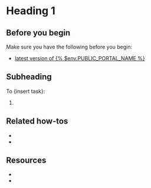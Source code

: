 <!-- How-to template
--------------------

The how-to guide takes your users through a series of sequential steps required to solve a specific problem or achieve a goal or accomplish a task.
Multiple tasks may be involved in achieving a goal.
The how-to assumes that a user has basic knowledge of the application and has already read the quickstart.
Do not use a how-to to teach concepts.

Title
-----

How-to guide titles start with a bare infinitive - no gerunds or -ing verbs.
You should only have one heading 1 on the page.
Use sentence case.

Example heading: Add a catalog -->

# Heading 1

<!-- Introductory paragraph
---------------------------

A clear description of the problem or task that the user can solve or complete.
When and why your user might want to perform the task.

For example: If you have many API definitions, a catalog is a more organized way to display your API definitions in your project.
Add a catalog to your project by completing the following steps:

1. Organize files: Organize your API definitions into one or more folders
2. Configure redocly.yaml: Add the catalog and navbar configurations to your redocly.yaml file

Before you begin
----------------

This section describes what your users need to know, or need to have before they attempt the how-to.
Items can include:

- familiarity with the application
- software and tools needed
- environments to set up and configure
- authentication and authorization info
- other guides or information
- links to procedures or information

For example:

## Before you begin

Make sure you have the following before you begin:

* latest version of New Hope
* finalized versions of your API definitions
* a redocly.yaml file in the root of your project -->

## Before you begin

Make sure you have the following before you begin:

- [latest version of {% $env.PUBLIC_PORTAL_NAME %}](../get-started/index.md)


<!--Subheadings
---------------

Subheadings should start with a present-tense imperative verb.
Use sentence case.

Example subheading: Organize files-->

## Subheading

<!---Steps
----------

Before the steps provide a concise description of the purpose of this task. 
Only include this content if the purpose is not clear from the task title.

Example steps:

To {insert task}:

1. Add the catalog object under the theme object.
   Indent any additional explanations, images, or code snippets. Explain code snippets when included.
   ```yaml
   theme:
     catalog:
   ```
2. 
3. 

If task requires less than two steps or can be done in any particular order, you do not need to use a numbered list.
If task is over ten steps long, you may need to break it up into separate smaller tasks.-->

To {insert task}:

1. 

<!--Related how-tos
-------------------

Include a bulleted list of links to other how-to guides that are related to the task described here.-->

## Related how-tos

* []()
* []()

<!--Resources
-------------

Include a bulleted list of reference or concept documentation links that are related to the concepts in the how to. -->

## Resources

* []()
* []()
